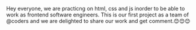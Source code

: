 Hey everyone, we are practicng on html, css and js inorder to be able to work as frontend software engineers.
This is our first project as a team of @coders and we are delighted to share our work and get comment.😊😊😊 